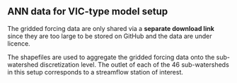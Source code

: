 ## ANN data for VIC-type model setup

The gridded forcing data are only shared via a **separate download link**
since they are too large to be stored on GitHub and the data are under
licence.

The shapefiles are used to aggregate the gridded forcing data onto the
sub-watershed discretization level. The outlet of each of the 46
sub-watersheds in this setup corresponds to a streamflow station of
interest.
